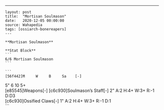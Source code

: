 ---
    layout: post
    title:  "Mortisan Soulmason"
    date:   2020-12-05 00:00:00
    source: Wahapedia
    tags: [ossiarch-bonereapers]
    ---
    
    **Mortisan Soulmason**
    
    **Stat Block**
    ```
    6/6 Mortisan Soulmason
    ```
    
    ```
    [56f442]M     W     B     Sa    [-]
5"    6     10    5+    
[e85545]Weapons[-]
[c6c930]Soulmason’s Staff[-]
2"     A:2    H:4+   W:3+   R:-1   D:D3  
[c6c930]Ossified Claws[-]
1"     A:2    H:4+   W:3+   R:-1   D:1   
    ```
    
    
    